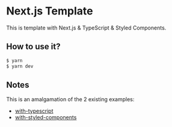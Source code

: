 # Next.js Template

This is template with Next.js & TypeScript & Styled Components.

## How to use it?

```bash
$ yarn
$ yarn dev
```

## Notes

This is an amalgamation of the 2 existing examples:

- [with-typescript](https://github.com/vercel/next.js/tree/canary/examples/with-typescript)
- [with-styled-components](https://github.com/vercel/next.js/tree/canary/examples/with-styled-components)
